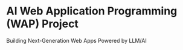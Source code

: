 # AI Web Application Programming (WAP) Project

Building Next-Generation Web Apps Powered by LLM/AI
